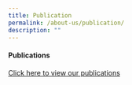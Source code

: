 ```yaml
---
title: Publication
permalink: /about-us/publication/
description: ""
---
```

#### **Publications**

[Click here to view our publications](https://www.greenridgepri.moe.edu.sg/publication/)